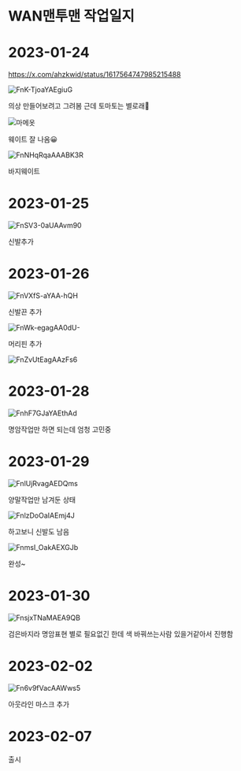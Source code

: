 # WAN맨투맨 작업일지



# 2023-01-24

https://x.com/ahzkwid/status/1617564747985215488


<img alt="FnK-TjoaYAEgiuG" src="https://github.com/user-attachments/assets/864ae2ec-2e3a-4ce2-9738-380c566ba840" />

의상 만들어보려고 그려봄
근데 토마토는 별로래🍅



![마메옷](https://github.com/user-attachments/assets/3970bbd9-1091-43e2-9eca-d5b85009a0c2)

웨이트 잘 나옴😀



<img alt="FnNHqRqaAAABK3R" src="https://github.com/user-attachments/assets/c976aab9-09f5-4846-8113-11b50559f4ba" />

바지웨이트

# 2023-01-25

<img alt="FnSV3-0aUAAvm90" src="https://github.com/user-attachments/assets/7602f9cb-4713-417c-ba88-5ae98b0b1b8e" />

신발추가



# 2023-01-26

![FnVXfS-aYAA-hQH](https://github.com/user-attachments/assets/d55070ae-633e-4c09-a7ae-17c519e07832)


신발끈 추가


<img alt="FnWk-egagAA0dU-" src="https://github.com/user-attachments/assets/5d072784-ed13-418c-9eab-895a0392783d" />

머리핀 추가




<img alt="FnZvUtEagAAzFs6" src="https://github.com/user-attachments/assets/ee4a27c2-552f-4415-9669-365f715bf320" />

# 2023-01-28

<img alt="FnhF7GJaYAEthAd" src="https://github.com/user-attachments/assets/a83798c6-b578-4480-9f38-0e6a0e0c0116" />


명암작업만 하면 되는데 엄청 고민중



# 2023-01-29


<img alt="FnlUjRvagAEDQms" src="https://github.com/user-attachments/assets/4d33d029-0923-4ecd-89e9-b7fcdcc57902" />


양말작업만 남겨둔 상태




<img alt="FnlzDoOaIAEmj4J" src="https://github.com/user-attachments/assets/15577921-d404-4e27-a2fc-ab16b1237cf9" />

하고보니 신발도 남음


<img alt="FnmsI_OakAEXGJb" src="https://github.com/user-attachments/assets/48144cb5-fb00-47ab-b168-28d95f42fc72" />

완성~




# 2023-01-30

<img alt="FnsjxTNaMAEA9QB" src="https://github.com/user-attachments/assets/9de809dd-efef-4009-bebf-ad11489e5629" />

검은바지라 명암표현 별로 필요없긴 한데
색 바꿔쓰는사람 있을거같아서 진행함



# 2023-02-02

<img alt="Fn6v9fVacAAWws5" src="https://github.com/user-attachments/assets/6de68667-fe08-4f30-a165-922056a40d33" />

아웃라인 마스크 추가


# 2023-02-07

출시










